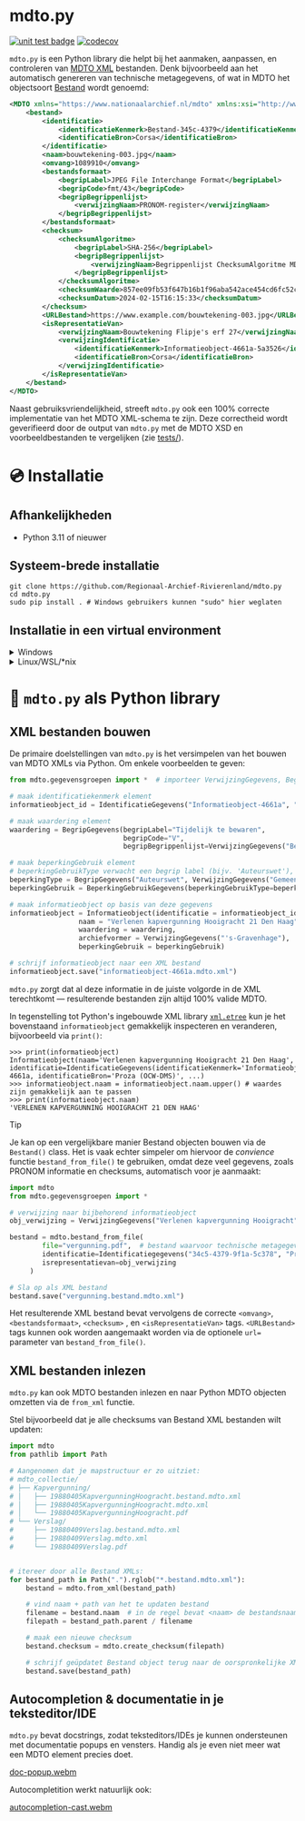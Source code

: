 # mdto.py

[![unit test badge](https://github.com/Regionaal-Archief-Rivierenland/mdto.py/actions/workflows/pytest.yml/badge.svg)](https://github.com/Regionaal-Archief-Rivierenland/mdto.py/actions)
[![codecov](https://codecov.io/gh/Regionaal-Archief-Rivierenland/mdto.py/graph/badge.svg?token=9VW5IT370J)](https://codecov.io/gh/Regionaal-Archief-Rivierenland/mdto.py)

`mdto.py` is een Python library die helpt bij het aanmaken, aanpassen, en controleren van [MDTO XML](https://www.nationaalarchief.nl/archiveren/mdto/xml-schema) bestanden. Denk bijvoorbeeld aan het automatisch genereren van technische metagegevens, of wat in MDTO het objectsoort [Bestand](https://www.nationaalarchief.nl/archiveren/mdto/metagegevensschema#collapse-102796) wordt genoemd:

``` xml
<MDTO xmlns="https://www.nationaalarchief.nl/mdto" xmlns:xsi="http://www.w3.org/2001/XMLSchema-instance" xsi:schemaLocation="https://www.nationaalarchief.nl/mdto https://www.nationaalarchief.nl/mdto/MDTO-XML1.0.1.xsd">
    <bestand>
        <identificatie>
            <identificatieKenmerk>Bestand-345c-4379</identificatieKenmerk>
            <identificatieBron>Corsa</identificatieBron>
        </identificatie>
        <naam>bouwtekening-003.jpg</naam>
        <omvang>1089910</omvang>
        <bestandsformaat>
            <begripLabel>JPEG File Interchange Format</begripLabel>
            <begripCode>fmt/43</begripCode>
            <begripBegrippenlijst>
                <verwijzingNaam>PRONOM-register</verwijzingNaam>
            </begripBegrippenlijst>
        </bestandsformaat>
        <checksum>
            <checksumAlgoritme>
                <begripLabel>SHA-256</begripLabel>
                <begripBegrippenlijst>
                    <verwijzingNaam>Begrippenlijst ChecksumAlgoritme MDTO</verwijzingNaam>
                </begripBegrippenlijst>
            </checksumAlgoritme>
            <checksumWaarde>857ee09fb53f647b16b1f96aba542ace454cd6fc52c9844d4ddb8218c5d61b6c</checksumWaarde>
            <checksumDatum>2024-02-15T16:15:33</checksumDatum>
        </checksum>
        <URLBestand>https://www.example.com/bouwtekening-003.jpg</URLBestand>
        <isRepresentatieVan>
            <verwijzingNaam>Bouwtekening Flipje's erf 27</verwijzingNaam>
            <verwijzingIdentificatie>
                <identificatieKenmerk>Informatieobject-4661a-5a3526</identificatieKenmerk>
                <identificatieBron>Corsa</identificatieBron>
            </verwijzingIdentificatie>
        </isRepresentatieVan>
    </bestand>
</MDTO>
```

Naast gebruiksvriendelijkheid, streeft `mdto.py` ook een 100% correcte implementatie van het MDTO XML-schema te zijn. Deze correctheid wordt geverifieerd door de output van `mdto.py` met de MDTO XSD en voorbeeldbestanden te vergelijken (zie [tests/](tests/)).

# 💿 Installatie

## Afhankelijkheden

* Python 3.11 of nieuwer

## Systeem-brede installatie

``` shell
git clone https://github.com/Regionaal-Archief-Rivierenland/mdto.py
cd mdto.py
sudo pip install . # Windows gebruikers kunnen "sudo" hier weglaten
```

## Installatie in een virtual environment

<details>
<summary>Windows</summary>

``` shell
git clone https://github.com/Regionaal-Archief-Rivierenland/mdto.py
cd mdto.py
python -m venv mdto_env
mdto_env\Scripts\activate
pip install .
```
</details>

<details>
<summary>Linux/WSL/*nix</summary>

``` shell
git clone https://github.com/Regionaal-Archief-Rivierenland/mdto.py
cd mdto.py/
python -m venv mdto_env
source mdto_env/bin/activate
pip install .
```
</details>

# 📖 `mdto.py` als Python library

## XML bestanden bouwen

De primaire doelstellingen van `mdto.py` is het versimpelen van het bouwen van MDTO XMLs via Python. Om enkele voorbeelden te geven:

``` python
from mdto.gegevensgroepen import *  # importeer VerwijzingGegevens, BegripGegevens, BegripGegevens, etc.

# maak identificatiekenmerk element
informatieobject_id = IdentificatieGegevens("Informatieobject-4661a", "Proza (OCW-DMS)")

# maak waardering element
waardering = BegripGegevens(begripLabel="Tijdelijk te bewaren",
                            begripCode="V",
                            begripBegrippenlijst=VerwijzingGegevens("Begrippenlijst Waarderingen MDTO"))

# maak beperkingGebruik element
# beperkingGebruikType verwacht een begrip label (bijv. 'Auteurswet'), en een verwijzing naar een begrippenlijst
beperkingType = BegripGegevens("Auteurswet", VerwijzingGegevens("Gemeente Den Haag zaaksysteem begrippenlijst"))
beperkingGebruik = BeperkingGebruikGegevens(beperkingGebruikType=beperkingType)

# maak informatieobject op basis van deze gegevens
informatieobject = Informatieobject(identificatie = informatieobject_id,
                 naam = "Verlenen kapvergunning Hooigracht 21 Den Haag",
                 waardering = waardering,
                 archiefvormer = VerwijzingGegevens("'s-Gravenhage"),
                 beperkingGebruik = beperkingGebruik)

# schrijf informatieobject naar een XML bestand
informatieobject.save("informatieobject-4661a.mdto.xml")
```

`mdto.py` zorgt dat al deze informatie in de juiste volgorde in de XML terechtkomt — resulterende bestanden zijn altijd 100% valide MDTO.

In tegenstelling tot Python's ingebouwde XML library [`xml.etree`](https://docs.python.org/3/library/xml.etree.elementtree.html) kun je het bovenstaand `informatieobject` gemakkelijk inspecteren en veranderen, bijvoorbeeld via `print()`:

``` python-console
>>> print(informatieobject)
Informatieobject(naam='Verlenen kapvergunning Hooigracht 21 Den Haag',  identificatie=IdentificatieGegevens(identificatieKenmerk='Informatieobject-4661a, identificatieBron='Proza (OCW-DMS)', ...)
>>> informatieobject.naam = informatieobject.naam.upper() # waardes zijn gemakkelijk aan te passen
>>> print(informatieobject.naam)
'VERLENEN KAPVERGUNNING HOOIGRACHT 21 DEN HAAG'
```

> [!TIP]
> Je kan op een vergelijkbare manier Bestand objecten bouwen via de `Bestand()` class. Het is vaak echter simpeler om hiervoor de _convience_ functie `bestand_from_file()` te gebruiken, omdat deze veel gegevens, zoals PRONOM informatie en checksums, automatisch voor je aanmaakt:
>
> ```python
> import mdto
> from mdto.gegevensgroepen import *
>
> # verwijzing naar bijbehorend informatieobject
> obj_verwijzing = VerwijzingGegevens("Verlenen kapvergunning Hooigracht")
>
> bestand = mdto.bestand_from_file(
>         file="vergunning.pdf",  # bestand waarvoor technische metagegevens moeten worden aangemaakt
>         identificatie=Identificatiegegevens("34c5-4379-9f1a-5c378", "Proza (DMS)"),
>         isrepresentatievan=obj_verwijzing
>      )
>
> # Sla op als XML bestand
> bestand.save("vergunning.bestand.mdto.xml")
> ```
>
> Het resulterende XML bestand bevat vervolgens de correcte `<omvang>`, `<bestandsformaat>`, `<checksum>` , en `<isRepresentatieVan>` tags. `<URLBestand>` tags kunnen ook worden aangemaakt worden via de optionele `url=` parameter van `bestand_from_file()`.

## XML bestanden inlezen

`mdto.py` kan ook MDTO bestanden inlezen en naar Python MDTO objecten omzetten via de `from_xml` functie.

Stel bijvoorbeeld dat je alle checksums van Bestand XML bestanden wilt updaten:

``` python
import mdto
from pathlib import Path

# Aangenomen dat je mapstructuur er zo uitziet:
# mdto_collectie/
# ├── Kapvergunning/
# │   ├── 19880405KapvergunningHoogracht.bestand.mdto.xml
# │   ├── 19880405KapvergunningHoogracht.mdto.xml
# │   └── 19880405KapvergunningHoogracht.pdf
# └── Verslag/
#     ├── 19880409Verslag.bestand.mdto.xml
#     ├── 19880409Verslag.mdto.xml
#     └── 19880409Verslag.pdf


# itereer door alle Bestand XMLs:
for bestand_path in Path(".").rglob("*.bestand.mdto.xml"):
    bestand = mdto.from_xml(bestand_path)

    # vind naam + path van het te updaten bestand
    filename = bestand.naam  # in de regel bevat <naam> de bestandsnaam
    filepath = bestand_path.parent / filename

    # maak een nieuwe checksum
    bestand.checksum = mdto.create_checksum(filepath)

    # schrijf geüpdatet Bestand object terug naar de oorspronkelijke XML file
    bestand.save(bestand_path)
```

## Autocompletion & documentatie in je teksteditor/IDE

`mdto.py` bevat docstrings, zodat teksteditors/IDEs je kunnen ondersteunen met documentatie popups en vensters. Handig als je even niet meer wat een MDTO element precies doet.

[doc-popup.webm](https://github.com/Regionaal-Archief-Rivierenland/mdto/assets/10417027/de41c4e5-900d-48c3-b04b-57dc703e201e)

Autocompletition werkt natuurlijk ook:

[autocompletion-cast.webm](https://github.com/Regionaal-Archief-Rivierenland/mdto/assets/10417027/da6ffff7-132e-481c-b3a0-fd1674fd5da7)

<!-- TODO: sectie/link naar het gebruik van mdto.py (of: het toekomstige programma 'bestand') in een commandline omgeving -->
